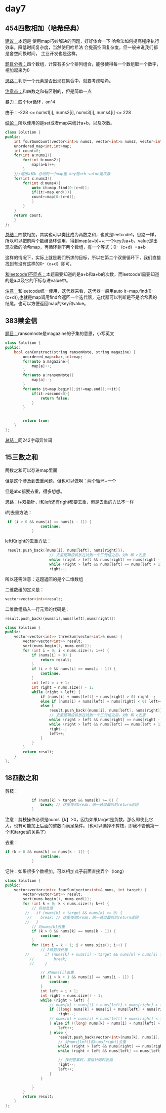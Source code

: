 # day7

## 454四数相加（哈希经典）

<u>建议：</u>本题是 使用map巧妙解决的问题，好好体会一下 哈希法如何提高程序执行效率，降低时间复杂度，当然使用哈希法 会提高空间复杂度，但一般来说我们都是舍空间换时间， 工业开发也是这样。

<u>题目分析：</u>四个数组，计算有多少个排列组合，能够使得每一个数组取一个数字，相加起来为0

<u>思路：</u>判断一个元素是否出现在集合中，就要考虑哈希。

<u>注意点：</u>和四数之和有区别的，但是简单一点

<u>暴力：</u>四个for循环，on^4

由于：-228 <= nums1[i], nums2[i], nums3[i], nums4[i] <= 228

<u>结论：</u>所以使用的是set或者map来统计a+b，以及次数。

```cpp
class Solution {
public:
    int fourSumCount(vector<int>& nums1, vector<int>& nums2, vector<int>& nums3, vector<int>& nums4) {
    unordered_map<int,int>map;
    int count=0;
    for(int a:nums1){
        for(int b:nums2){
            map[a+b]++;
        }
    }//遍历a和b 总结到一个map里 key是a+b value是次数
    for(int c:nums3){
        for(int d:nums4){
            auto it=map.find(0-(c+d));
            if(it!=map.end()){
            count+=map[0-(c+d)];
            }
        }
    }
    return count;
    }
};
```

<u>总结：</u>四数相加，其实也可以类比成为两数之和，也就是leetcode1，思路一样，所以可以把前两个数组循环调用，得到map[a+b]++;一个key为a+b，value是出现次数的哈希map，再循环剩下两个数组，有一个等式：0-（c+d）=a+b

这样的情况下，实际上就是我们所求的目标，所以在第二个双重循环下，我们直接找到有没有这样的0-（c+d）即可。

<u>和leetcode1不同点：</u>本题需要知道的是a+b和a+b的次数，而leetcode1需要知道的是a以及它的下标存进value中。

<u>注意：</u>和leetcode统一使用，迭代器来看，迭代器一般用auto it=map.find(0-(c+d)),也就是map调用find会返回一个迭代器，迭代器可以判断是不是哈希表的结尾。也可以方便返回map的key和value。

## 383赎金信

<u>题目：</u>ransomnote是magazine的子集的意思，小写英文

```cpp
class Solution {
public:
    bool canConstruct(string ransomNote, string magazine) {
        unordered_map<char,int>map;
        for(auto a:magazine){
            map[a]++;
        }
        for(auto a:ransomNote){
            map[a]--;
        }
        for(auto it=map.begin();it!=map.end();++it){
            if(it->second<0){
                return false;
            }
        }


        return true;
    }
};
```

<u>总结：</u>同242字母异位词

## 15三数之和

两数之和可以存进map里面

但是这个涉及到去重问题，但也可以做啊：两个循环+一个

但是abc都要去重，得多想想。

思路：i+双指针，i和left还有right都要去重，但是去重的方法不一样

i的去重方法：

```cpp
 if (i > 0 && nums[i] == nums[i - 1]) {
                continue;
            }
```

left和right的去重方法：

```cpp
 result.push_back({nums[i], nums[left], nums[right]});
                    // 去重逻辑应该放在找到一个三元组之后，对b 和 c去重
                    while (right > left && nums[right] == nums[right - 1]) right--;
                    while (right > left && nums[left] == nums[left + 1]) left++;
                    right--;
```

所以还需注意：这题返回的是个二维数组

二维数组的定义是：

```cpp
vector<vector<int>>result;
```

二维数组插入一行元素的代码是：

```cpp
result.push_back({nums[i],nums[left],nums[right]})
```

```cpp
class Solution {
public:
    vector<vector<int>> threeSum(vector<int>& nums) {
        vector<vector<int>> result;
        sort(nums.begin(), nums.end());
        for (int i = 0; i < nums.size(); i++) {
            if (nums[i] > 0) {
                return result;
            }
            if (i > 0 && nums[i] == nums[i - 1]) {
                continue;
            }
            int left = i + 1;
            int right = nums.size() - 1;
            while (right > left) {
                if (nums[i] + nums[left] + nums[right] > 0) right--;
                else if (nums[i] + nums[left] + nums[right] < 0) left++;
                else {
                    result.push_back({nums[i], nums[left], nums[right]});
                    // 去重逻辑应该放在找到一个三元组之后，对b 和 c去重
                    while (right > left && nums[right] == nums[right - 1]) right--;
                    while (right > left && nums[left] == nums[left + 1]) left++;
                    right--;
                    left++;
                }
            }
        }
        return result;
    }
};

```

## 18四数之和

剪枝：

```cpp
            if (nums[k] > target && nums[k] >= 0) {
            	break; // 这里使用break，统一通过最后的return返回
            }
```

注意：剪枝操作必须是nums【k】>0，因为如果target是负数，那么即使比它大，也有可能加上后面的整数而满足条件。（也可以选择不剪枝，即我不管他第一个i和target的关系了）

去重：

```cpp
if (k > 0 && nums[k] == nums[k - 1]) {
                continue;
            }
```

记住：如果很多个数相加，可以相加式子前面直接弄个（long）

```cpp
class Solution {
public:
    vector<vector<int>> fourSum(vector<int>& nums, int target) {
        vector<vector<int>> result;
        sort(nums.begin(), nums.end());
        for (int k = 0; k < nums.size(); k++) {
            // 剪枝处理
         //   if (nums[k] > target && nums[k] >= 0) {
          //  	break; // 这里使用break，统一通过最后的return返回
         //   }
            // 对nums[k]去重
            if (k > 0 && nums[k] == nums[k - 1]) {
                continue;
            }
            for (int i = k + 1; i < nums.size(); i++) {
                // 2级剪枝处理
         //       if (nums[k] + nums[i] > target && nums[k] + nums[i] >= 0) {
           //         break;
           //     }

                // 对nums[i]去重
                if (i > k + 1 && nums[i] == nums[i - 1]) {
                    continue;
                }
                int left = i + 1;
                int right = nums.size() - 1;
                while (right > left) {
                    // nums[k] + nums[i] + nums[left] + nums[right] > target 会溢出
                    if ((long) nums[k] + nums[i] + nums[left] + nums[right] > target) {
                        right--;
                    // nums[k] + nums[i] + nums[left] + nums[right] < target 会溢出
                    } else if ((long) nums[k] + nums[i] + nums[left] + nums[right]  < target) {
                        left++;
                    } else {
                        result.push_back(vector<int>{nums[k], nums[i], nums[left], nums[right]});
                        // 对nums[left]和nums[right]去重
                        while (right > left && nums[right] == nums[right - 1]) right--;
                        while (right > left && nums[left] == nums[left + 1]) left++;

                        // 找到答案时，双指针同时收缩
                        right--;
                        left++;
                    }
                }

            }
        }
        return result;
    }
};

```

